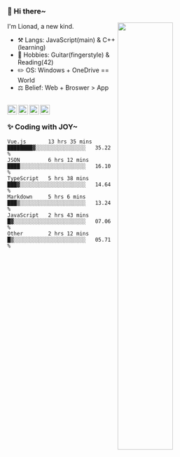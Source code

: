 ### 👋 Hi there~

[<img align="right" width="50%" src="https://github-readme-stats.vercel.app/api?username=Lionad-Morotar&show_icons=true">](https://metrics.lecoq.io/Lionad-Morotar?template=classic)

I'm Lionad, a new kind.

- ⚒️ Langs: JavaScript(main) & C++(learning)
- 🎨 Hobbies: Guitar(fingerstyle) & Reading(42)
- ✏️ OS: Windows + OneDrive == World
- ⚖️ Belief: Web + Broswer > App

<br />

<a href="https://www.lionad.art">
  <img align="left" alt="lionad-art" width="22px" src="https://cdn.jsdelivr.net/npm/simple-icons@3.1.0/icons/wordpress.svg" />
</a>
<a href="#1806234223">
  <img align="left" alt="1806234223" width="22px" src="https://cdn.jsdelivr.net/npm/simple-icons@3.1.0/icons/tencentqq.svg" />
</a>
<a href="https://www.zhihu.com/people/Lionad">
  <img align="left" alt="132yse" width="22px" src="https://cdn.jsdelivr.net/npm/simple-icons@3.1.0/icons/zhihu.svg" />
</a>
<a href="https://github.com/Lionad-Morotar">
  <img align="left" alt="yisar" width="22px" src="https://cdn.jsdelivr.net/npm/simple-icons@3.1.0/icons/github.svg" />
</a>

<br />

### ✨ Coding with JOY~

<!--START_SECTION:waka-->

```text
Vue.js       13 hrs 35 mins  ████████▓░░░░░░░░░░░░░░░░   35.22 %
JSON         6 hrs 12 mins   ████░░░░░░░░░░░░░░░░░░░░░   16.10 %
TypeScript   5 hrs 38 mins   ███▓░░░░░░░░░░░░░░░░░░░░░   14.64 %
Markdown     5 hrs 6 mins    ███▒░░░░░░░░░░░░░░░░░░░░░   13.24 %
JavaScript   2 hrs 43 mins   █▓░░░░░░░░░░░░░░░░░░░░░░░   07.06 %
Other        2 hrs 12 mins   █▒░░░░░░░░░░░░░░░░░░░░░░░   05.71 %
```

<!--END_SECTION:waka-->
